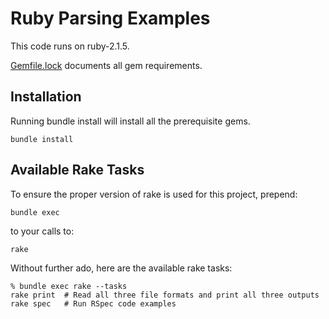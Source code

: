 Ruby Parsing Examples
=====================

This code runs on ruby-2.1.5.

[Gemfile.lock](Gemfile.lock) documents all gem requirements.

## Installation

Running bundle install will install all the prerequisite gems.

```
bundle install
```

## Available Rake Tasks

To ensure the proper version of rake is used for this project, prepend:
```
bundle exec
```
to your calls to:
```
rake
```

Without further ado, here are the available rake tasks:
```
% bundle exec rake --tasks
rake print  # Read all three file formats and print all three outputs
rake spec   # Run RSpec code examples
```

